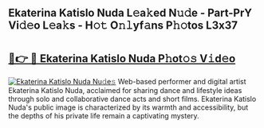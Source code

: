 ## Ekaterina Katislo Nuda L𝚎a𝚔ed N𝚞𝚍e - Part-PrY Vi𝚍𝚎o L𝚎a𝚔s - H𝚘𝚝 O𝚗𝚕yf𝚊ns P𝚑𝚘tos L3x37

# <h2><a href="http://kfciil.oniu.top/?m=Ekaterina+Katislo+Nuda">🔗👉 🔴 Ekaterina Katislo Nuda P𝚑ot𝚘𝚜 V𝚒d𝚎o</a></h2>

[![Ekaterina Katislo Nuda Nu𝚍e𝚜](https://i.imgur.com/0qMVB7G.gif)](http://kfciil.oniu.top/?m=Ekaterina+Katislo+Nuda)
Web-based performer and digital artist Ekaterina Katislo Nuda, acclaimed for sharing dance and lifestyle ideas through solo and collaborative dance acts and short films. Ekaterina Katislo Nuda's public image is characterized by its warmth and accessibility, but the depths of his private life remain a captivating mystery.  
